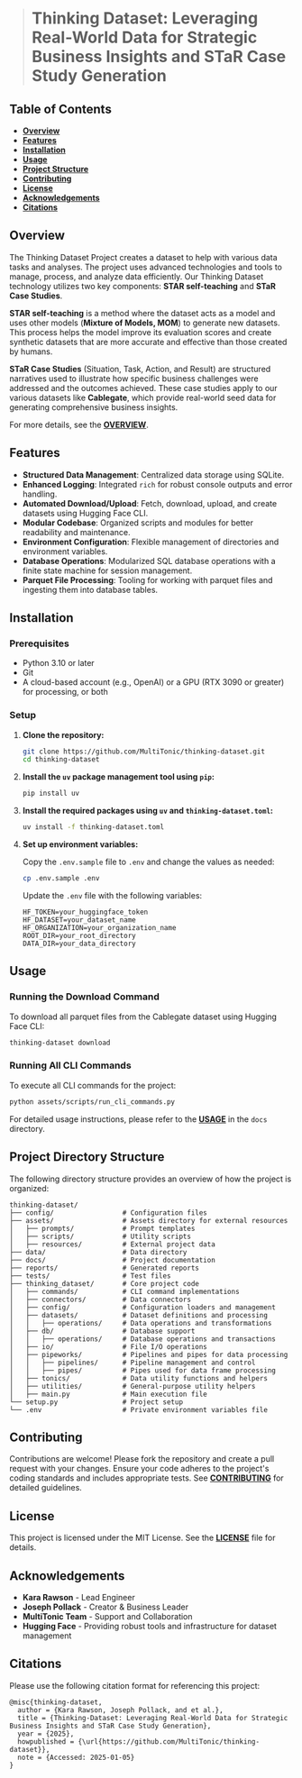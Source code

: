 # 

> # **Thinking Dataset:** Leveraging Real-World Data for Strategic Business Insights and STaR Case Study Generation

## Table of Contents

- [**Overview**](#overview)
- [**Features**](#features)
- [**Installation**](#installation)
- [**Usage**](#usage)
- [**Project Structure**](#project-structure)
- [**Contributing**](#contributing)
- [**License**](#license)
- [**Acknowledgements**](#acknowledgements)
- [**Citations**](#citations)

## Overview

The Thinking Dataset Project creates a dataset to help with various data tasks and analyses. The project uses advanced technologies and tools to manage, process, and analyze data efficiently. Our Thinking Dataset technology utilizes two key components: **STAR self-teaching** and **STaR Case Studies**.

**STAR self-teaching** is a method where the dataset acts as a model and uses other models (**Mixture of Models, MOM**) to generate new datasets. This process helps the model improve its evaluation scores and create synthetic datasets that are more accurate and effective than those created by humans. 

**STaR Case Studies** (Situation, Task, Action, and Result) are structured narratives used to illustrate how specific business challenges were addressed and the outcomes achieved. These case studies apply to our various datasets like **Cablegate**, which provide real-world seed data for generating comprehensive business insights.

For more details, see the [**OVERVIEW**](docs/00_OVERVIEW.md).

## Features

- **Structured Data Management**: Centralized data storage using SQLite.
- **Enhanced Logging**: Integrated `rich` for robust console outputs and error handling.
- **Automated Download/Upload**: Fetch, download, upload, and create datasets using Hugging Face CLI.
- **Modular Codebase**: Organized scripts and modules for better readability and maintenance.
- **Environment Configuration**: Flexible management of directories and environment variables.
- **Database Operations**: Modularized SQL database operations with a finite state machine for session management.
- **Parquet File Processing**: Tooling for working with parquet files and ingesting them into database tables.

## Installation

### Prerequisites

- Python 3.10 or later
- Git
- A cloud-based account (e.g., OpenAI) or a GPU (RTX 3090 or greater) for processing, or both

### Setup

1. **Clone the repository:**

    ```bash
    git clone https://github.com/MultiTonic/thinking-dataset.git
    cd thinking-dataset
    ```

2. **Install the `uv` package management tool using `pip`:**

    ```bash
    pip install uv
    ```

3. **Install the required packages using `uv` and `thinking-dataset.toml`:**

    ```bash
    uv install -f thinking-dataset.toml
    ```

4. **Set up environment variables:**

    Copy the `.env.sample` file to `.env` and change the values as needed:
    ```bash
    cp .env.sample .env
    ```

    Update the `.env` file with the following variables:
    ```plaintext
    HF_TOKEN=your_huggingface_token
    HF_DATASET=your_dataset_name
    HF_ORGANIZATION=your_organization_name
    ROOT_DIR=your_root_directory
    DATA_DIR=your_data_directory
    ```

## Usage

### Running the Download Command

To download all parquet files from the Cablegate dataset using Hugging Face CLI:
```bash
thinking-dataset download
```

### Running All CLI Commands

To execute all CLI commands for the project:
```bash
python assets/scripts/run_cli_commands.py
```

For detailed usage instructions, please refer to the [**USAGE**](docs/05_USAGE.md) in the `docs` directory.

## Project Directory Structure

The following directory structure provides an overview of how the project is organized:

```
thinking-dataset/
├── config/                 # Configuration files
├── assets/                 # Assets directory for external resources
│   ├── prompts/            # Prompt templates
│   ├── scripts/            # Utility scripts
│   ├── resources/          # External project data
├── data/                   # Data directory
├── docs/                   # Project documentation
├── reports/                # Generated reports
├── tests/                  # Test files
├── thinking_dataset/       # Core project code
│   ├── commands/           # CLI command implementations
│   ├── connectors/         # Data connectors
│   ├── config/             # Configuration loaders and management
│   ├── datasets/           # Dataset definitions and processing
│   │   ├── operations/     # Data operations and transformations
│   ├── db/                 # Database support
│   │   ├── operations/     # Database operations and transactions
│   ├── io/                 # File I/O operations
│   ├── pipeworks/          # Pipelines and pipes for data processing
│   │   ├── pipelines/      # Pipeline management and control
│   │   ├── pipes/          # Pipes used for data frame processing
│   ├── tonics/             # Data utility functions and helpers
│   ├── utilities/          # General-purpose utility helpers
│   ├── main.py             # Main execution file
└── setup.py                # Project setup
└── .env                    # Private environment variables file
```

## Contributing

Contributions are welcome! Please fork the repository and create a pull request with your changes. Ensure your code adheres to the project's coding standards and includes appropriate tests. See [**CONTRIBUTING**](CONTRIBUTING.md) for detailed guidelines.

## License

This project is licensed under the MIT License. See the [**LICENSE**](LICENSE) file for details.

## Acknowledgements

- **Kara Rawson** - Lead Engineer
- **Joseph Pollack** - Creator & Business Leader
- **MultiTonic Team** - Support and Collaboration
- **Hugging Face** - Providing robust tools and infrastructure for dataset management

## Citations

Please use the following citation format for referencing this project:

```plaintext
@misc{thinking-dataset,
  author = {Kara Rawson, Joseph Pollack, and et al.},
  title = {Thinking-Dataset: Leveraging Real-World Data for Strategic Business Insights and STaR Case Study Generation},
  year = {2025},
  howpublished = {\url{https://github.com/MultiTonic/thinking-dataset}},
  note = {Accessed: 2025-01-05}
}
```
